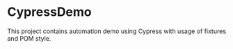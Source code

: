 # CypressDemo

This project contains automation demo using Cypress with usage of fixtures and POM style.
